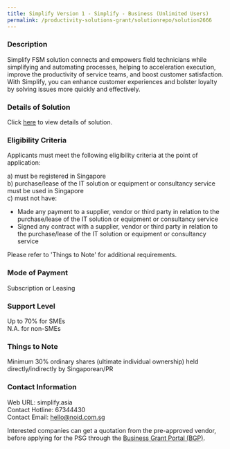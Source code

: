 ```yaml
---
title: Simplify Version 1 - Simplify - Business (Unlimited Users)
permalink: /productivity-solutions-grant/solutionrepo/solution2666
---
```


### Description

Simplify FSM solution connects and empowers field technicians while simplifying and automating processes, helping to acceleration execution, improve the productivity of service teams, and boost customer satisfaction. With Simplify, you can enhance customer experiences and bolster loyalty by solving issues more quickly and effectively.

### Details of Solution

Click <a href='https://www.gobusiness.gov.sg/images/psg/Noid_20210357_Desensitised_Annex_3_Part_5.pdf' target='_blank' rel='noopener'>here</a> to view details of solution.

### Eligibility Criteria

Applicants must meet the following eligibility criteria at the point of application:

a) must be registered in Singapore <br>
b) purchase/lease of the IT solution or equipment or consultancy service must be used in Singapore <br>
c) must not have:
- Made any payment to a supplier, vendor or third party in relation to the purchase/lease of the IT solution or equipment or consultancy service
- Signed any contract with a supplier, vendor or third party in relation to the purchase/lease of the IT solution or equipment or consultancy service

Please refer to 'Things to Note' for additional requirements.

### Mode of Payment
Subscription or Leasing

### Support Level
Up to 70% for SMEs <br>
N.A. for non-SMEs

### Things to Note
Minimum 30% ordinary shares (ultimate individual ownership) held directly/indirectly by Singaporean/PR

### Contact Information
Web URL: simplify.asia <br>Contact Hotline: 67344430 <br>Contact Email: hello@noid.com.sg <br>

Interested companies can get a quotation from the pre-approved vendor, before applying for the PSG through the <a target='_blank' rel='noopener' href='https://www.businessgrants.gov.sg/'>Business Grant Portal (BGP)</a>.
